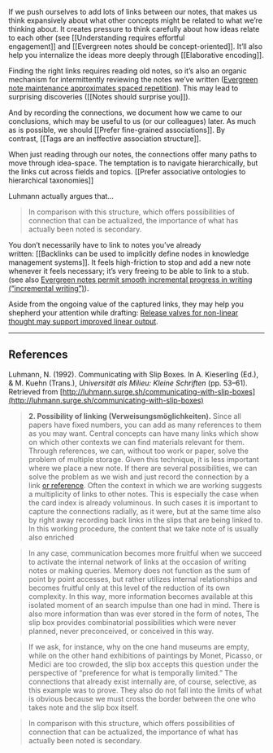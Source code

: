 If we push ourselves to add lots of links between our notes, that makes us think expansively about what other concepts might be related to what we’re thinking about. It creates pressure to think carefully about how ideas relate to each other (see [[Understanding requires effortful engagement]] and [[Evergreen notes should be concept-oriented]]. It’ll also help you internalize the ideas more deeply through [[Elaborative encoding]].

Finding the right links requires reading old notes, so it’s also an organic mechanism for intermittently reviewing the notes we’ve written ([Evergreen note maintenance approximates spaced repetition](https://notes.andymatuschak.org/zWbMsEFW9LD4vsoVhaDcF4u)). This may lead to surprising discoveries ([[Notes should surprise you]]).

And by recording the connections, we document how we came to our conclusions, which may be useful to us (or our colleagues) later. As much as is possible, we should [[Prefer fine-grained associations]]. By contrast, [[Tags are an ineffective association structure]].

When just reading through our notes, the connections offer many paths to move through idea-space. The temptation is to navigate hierarchically, but the links cut across fields and topics. [[Prefer associative ontologies to hierarchical taxonomies]]

Luhmann actually argues that…

> In comparison with this structure, which offers possibilities of connection that can be actualized, the importance of what has actually been noted is secondary.

You don’t necessarily have to link to notes you’ve already written: [[Backlinks can be used to implicitly define nodes in knowledge management systems]]. It feels high-friction to stop and add a new note whenever it feels necessary; it’s very freeing to be able to link to a stub. (see also [Evergreen notes permit smooth incremental progress in writing (“incremental writing”)](https://notes.andymatuschak.org/zNqLdKMiTo9EHA9EWYGXs7b)).

Aside from the ongoing value of the captured links, they may help you shepherd your attention while drafting: [Release valves for non-linear thought may support improved linear output](https://notes.andymatuschak.org/zDGk8tvVDD1mbTgpMMB5UGh).

---

## References

Luhmann, N. (1992). Communicating with Slip Boxes. In A. Kieserling (Ed.), & M. Kuehn (Trans.), _Universität als Milieu: Kleine Schriften_ (pp. 53–61). Retrieved from [http://luhmann.surge.sh/communicating-with-slip-boxes](http://luhmann.surge.sh/communicating-with-slip-boxes)

> **2. Possibility of linking (Verweisungsmöglichkeiten).** Since all papers have fixed numbers, you can add as many references to them as you may want. Central concepts can have many links which show on which other contexts we can find materials relevant for them. Through references, we can, without too work or paper, solve the problem of multiple storage. Given this technique, it is less important where we place a new note. If there are several possibilities, we can solve the problem as we wish and just record the connection by a link [or reference](https://notes.andymatuschak.org/zRWEWHx4cQyqQWRh26gp7ad?stackedNotes=zU3Cw3dParuur9TFVNJMiqS&stackedNotes=z8ccRLda8BqJafNxjQBpzis&stackedNotes=zF8xCU4BwXwbmSyp7tmff9i). Often the context in which we are working suggests a multiplicity of links to other notes. This is especially the case when the card index is already voluminous. In such cases it is important to capture the connections radially, as it were, but at the same time also by right away recording back links in the slips that are being linked to. In this working procedure, the content that we take note of is usually also enriched

> In any case, communication becomes more fruitful when we succeed to activate the internal network of links at the occasion of writing notes or making queries. Memory does not function as the sum of point by point accesses, but rather utilizes internal relationships and becomes fruitful only at this level of the reduction of its own complexity. In this way, more information becomes available at this isolated moment of an search impulse than one had in mind. There is also more information than was ever stored in the form of notes, The slip box provides combinatorial possibilities which were never planned, never preconceived, or conceived in this way.

> If we ask, for instance, why on the one hand museums are empty, while on the other hand exhibitions of paintings by Monet, Picasso, or Medici are too crowded, the slip box accepts this question under the perspective of “preference for what is temporally limited.” The connections that already exist internally are, of course, selective, as this example was to prove. They also do not fall into the limits of what is obvious because we must cross the border between the one who takes note and the slip box itself.

> In comparison with this structure, which offers possibilities of connection that can be actualized, the importance of what has actually been noted is secondary.